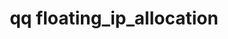 ---
category: floating
command: floating_ip_allocation
keywords: qq, qq_cli, floating_ip_allocation
optional_options: []
permalink: /qq-cli-command-guide/floating/floating_ip_allocation.html
positional_options: []
sidebar: qq_cli_command_reference_sidebar
summary: This section explains how to use the <code>qq floating_ip_allocation</code>
  command.
synopsis: Get cluster-wide floating IP allocation
title: qq floating_ip_allocation
usage: qq floating_ip_allocation [-h]
zendesk_source: qq CLI Command Guide

---
